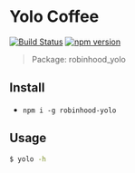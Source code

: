 # Yolo Coffee
[![Build Status](https://travis-ci.org/edmundpf/robinhood_yolo.svg?branch=master)](https://travis-ci.org/edmundpf/robinhood_yolo)
[![npm version](https://badge.fury.io/js/robinhood-yolo.svg)](https://badge.fury.io/js/robinhood-yolo)
> Package: robinhood_yolo
## Install
* `npm i -g robinhood-yolo`
## Usage
``` bash
$ yolo -h
```